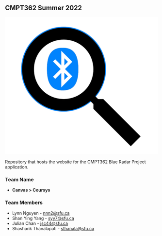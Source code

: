 
## CMPT362 Summer 2022 

![BlueRadar](docs/assets/BlueRadarLogo.png)

Repository that hosts the website for the CMPT362 Blue Radar Project application.

### Team Name
- **Canvas > Coursys**

### Team Members
- Lynn Nguyen - nnn2@sfu.ca
- Shan Ying Yang - syy7@sfu.ca
- Julian Chan - jsc44@sfu.ca
- Shashank Thanalapati - sthanala@sfu.ca

